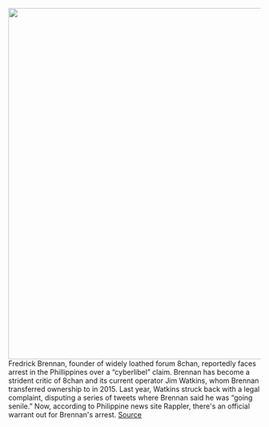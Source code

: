 <img src='https://cdn.vox-cdn.com/thumbor/kQKVKRpLwbn-SyAyKHPE26ELGFI=/0x0:3957x2637/1200x800/filters:focal(1856x367:2488x999)/cdn.vox-cdn.com/uploads/chorus_image/image/66390328/1159958828.jpg.0.jpg' width='700px' /><br/>
Fredrick Brennan, founder of widely loathed forum 8chan, reportedly faces arrest in the Phillippines over a “cyberlibel” claim. Brennan has become a strident critic of 8chan and its current operator Jim Watkins, whom Brennan transferred ownership to in 2015. Last year, Watkins struck back with a legal complaint, disputing a series of tweets where Brennan said he was “going senile.” Now, according to Philippine news site Rappler, there's an official warrant out for Brennan's arrest.
<a href='https://www.theverge.com/2020/2/27/21156367/8chan-fredrick-brennan-jim-watkins-cyberlibel-philippines-arrest-warrant'> Source <a/>